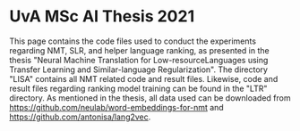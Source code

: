 # UvA MSc AI Thesis 2021

This page contains the code files used to conduct the experiments regarding NMT, SLR, and helper language ranking, as presented in the thesis "Neural Machine Translation for Low-resourceLanguages using Transfer Learning and Similar-language Regularization". The directory "LISA" contains all NMT related code and result files. Likewise, code and result files regarding ranking model training can be found in the "LTR" directory. As mentioned in the thesis, all data used can be downloaded from https://github.com/neulab/word-embeddings-for-nmt and https://github.com/antonisa/lang2vec.

